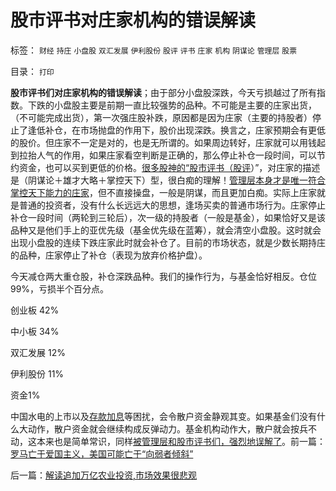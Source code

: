 # 股市评书对庄家机构的错误解读

标签： `财经` `持庄` `小盘股` `双汇发展` `伊利股份` `股评` `评书` `庄家` `机构` `阴谋论` `管理层` `股票` 

目录： `打印`

**股市评书们对庄家机构的错误解读**；由于部分小盘股深跌，今天亏损越过了所有指数。下跌的小盘股主要是前期一直比较强势的品种。不可能是主要的庄家出货，（不可能完成出货），第一次强庄股补跌，原因都是因为庄家（主要的持股者）停止了逢低补仓，在市场抛盘的作用下，股价出现深跌。换言之，庄家预期会有更低的股价。但庄家不一定是对的，也是无所谓的。如果周边转好，庄家就可以用钱起到拉抬人气的作用，如果庄家看空判断是正确的，那么停止补仓一段时间，可以节约资金，也可以买到更低的价格。[很多股神的“股市评书（股评](../../../2011/7/22/股市中的国民劣根性体现的后发劣势.md)）”，对庄家的描述是（阴谋论＋雄才大略＋掌控天下）型，很白痴的理解！[管理层本身才是唯一符合掌控天下能力的庄家](../../../2007/8/30/谁是中国股市最大的庄家.md)，但不直接操盘，一般是阴谋，而且更加白痴。实际上庄家就是普通的投资者，没有什么长远远大的思想，逢场买卖的普通市场行为。庄家停止补仓一段时间（两轮到三轮后），次一级的持股者（一般是基金），如果恰好又是该品种又是他们手上的亚优先级（基金优先级在蓝筹），就会清空小盘股。这时就会出现小盘股的连续下跌庄家此时就会补仓了。目前的市场状态，就是少数长期持庄的品种，庄家停止了补仓（表现为放弃价格护盘）。



今天减仓两大重仓股，补仓深跌品种。我们的操作行为，与基金恰好相反。仓位99%，亏损半个百分点。

创业板 42%

中小板 34%

双汇发展 12%

伊利股份 11%

资金1%



中国水电的上市以及[存款加息](../../../2011/10/18/存款加息不是利率市场化，存款利率不是资本单位价格.md)等困扰，会令散户资金静观其变。如果基金们没有什么大动作，散户资金就会继续构成反弹动力。基金机构动作大，散户就会按兵不动，这本来也是简单常识，同样[被管理层和股市评书们，强烈地误解了](../../../2011/6/20/管理层应反思为“A股机构化”而妖魔化散户.md)。前一篇：[罗马亡于爱国主义，美国可能亡于“向弱者倾斜”](../../../2011/10/19/罗马亡于爱国主义，美国可能亡于“向弱者倾斜”.md)

后一篇：[解读追加万亿农业投资,市场效果很悲观](../../../2011/10/20/解读追加万亿农业投资,市场效果很悲观.md)